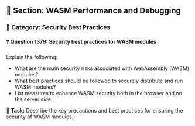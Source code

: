 ## 📘 Section: WASM Performance and Debugging
### 🔹 Category: Security Best Practices
#### ❓ Question 1379: Security best practices for WASM modules

Explain the following:

- What are the main security risks associated with WebAssembly (WASM) modules?
- What best practices should be followed to securely distribute and run WASM modules?
- List measures to enhance WASM security both in the browser and on the server side.

🔧 **Task:** Describe the key precautions and best practices for ensuring the security of WASM modules.
